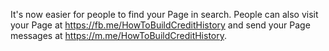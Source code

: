 It's now easier for people to find your Page in search. People can also visit your Page at https://fb.me/HowToBuildCreditHistory and send your Page messages at https://m.me/HowToBuildCreditHistory.
